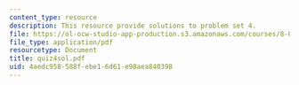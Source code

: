 ```yaml
---
content_type: resource
description: This resource provide solutions to problem set 4.
file: https://ol-ocw-studio-app-production.s3.amazonaws.com/courses/8-02x-physics-ii-electricity-magnetism-with-an-experimental-focus-spring-2005/4aedc958588febe16d61e98aea840398_quiz4sol.pdf
file_type: application/pdf
resourcetype: Document
title: quiz4sol.pdf
uid: 4aedc958-588f-ebe1-6d61-e98aea840398
---
```

